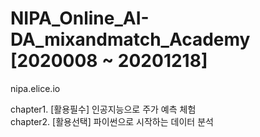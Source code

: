 # NIPA_Online_AI-DA_mixandmatch_Academy [2020008 ~ 20201218]

nipa.elice.io

chapter1. [활용필수] 인공지능으로 주가 예측 체험<br>
chapter2. [활용선택] 파이썬으로 시작하는 데이터 분석<br>
